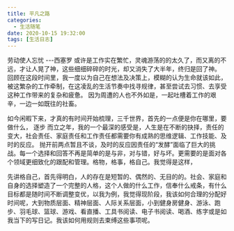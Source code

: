 ```yaml
---
title: 平凡之路
categories:
  - 生活随笔
date: 2020-10-15 19:32:00
tags: [生活日志]
---
```


劳动使人忘忧 ---西塞罗
或许是工作实在繁忙，灵魂游荡的的太久了，而又离的不远，才让人晃了神，这些细细碎碎的时光，却又消失了大半年，终归是回了神。
回顾在这段时间里，我一度以为自己在想法及决策上，模糊的认为生命就该如此，被这繁杂的工作牵制，在这凌乱的生活节奏中找寻规律，甚至尝试去习惯、去享受这种工作带来的复杂和疲惫。 因为周遭的人也不外如是，一起吐槽着工作的艰辛，一边一如既往的社畜。

如今闲暇下来，才真的有时间开始梳理，三千世界，首先的一点便是你在哪里，要做什么， 逐步 而立之年，我的一个最深的感受是，人生是在不断的抉择，责任的变大，社会责任、家庭责任和工作责任都需要你有成熟的思维逻辑、工作技能、及时的反应。 抛开前两点暂且不谈，及时的反应因责任的“发酵”面临了巨大的挑战。每一个选择和回答不再是简单的是与非，对与错，好与坏。更需要的是面对各个领域更细致化的跟配和管理。格物，格事，格自己。我觉得是这样，

先讲格自己，首先得明白，人的存在是短暂的、偶然的、无目的的。社会、家庭和自身的选择塑造了一个完整的人格，这个人做的什么工作，信奉什么戒条，有什么目标都是随时间不断调整变优，以我为例，我觉得现阶段，我该如何合理的分配好时间呢，大到物质层面、精神层面、人际关系层面，小到健身房健身、游泳、跑步、羽毛球、篮球、游戏、看直播、工具书阅读、电子书阅读、喝酒、练字或是如我当下的写日记。我该如何用规则去束缚这些事项呢。




